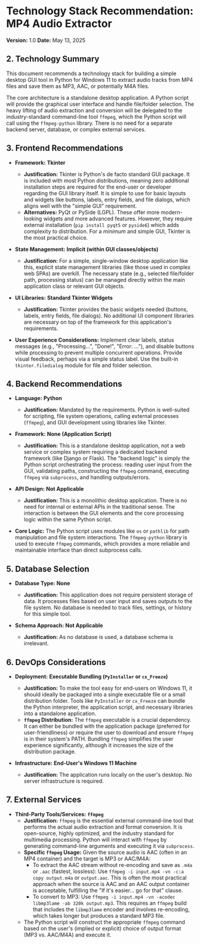 # Technology Stack Recommendation: MP4 Audio Extractor

**Version:** 1.0
**Date:** May 13, 2025

## 2. Technology Summary

This document recommends a technology stack for building a simple desktop GUI tool in Python for Windows 11 to extract audio tracks from MP4 files and save them as MP3, AAC, or potentially M4A files.

The core architecture is a standalone desktop application. A Python script will provide the graphical user interface and handle file/folder selection. The heavy lifting of audio extraction and conversion will be delegated to the industry-standard command-line tool `ffmpeg`, which the Python script will call using the `ffmpeg-python` library. There is no need for a separate backend server, database, or complex external services.

## 3. Frontend Recommendations

*   **Framework:** **Tkinter**
    *   **Justification:** Tkinter is Python's de facto standard GUI package. It is included with most Python distributions, meaning zero additional installation steps are required for the end-user or developer regarding the GUI library itself. It is simple to use for basic layouts and widgets like buttons, labels, entry fields, and file dialogs, which aligns well with the "simple GUI" requirement.
    *   **Alternatives:** PyQt or PySide (LGPL). These offer more modern-looking widgets and more advanced features. However, they require external installation (`pip install pyqt5` or `pyside6`) which adds complexity to distribution. For a *minimum* and simple GUI, Tkinter is the most practical choice.

*   **State Management:** **Implicit (within GUI classes/objects)**
    *   **Justification:** For a simple, single-window desktop application like this, explicit state management libraries (like those used in complex web SPAs) are overkill. The necessary state (e.g., selected file/folder path, processing status) can be managed directly within the main application class or relevant GUI objects.

*   **UI Libraries:** **Standard Tkinter Widgets**
    *   **Justification:** Tkinter provides the basic widgets needed (buttons, labels, entry fields, file dialogs). No additional UI component libraries are necessary on top of the framework for this application's requirements.

*   **User Experience Considerations:** Implement clear labels, status messages (e.g., "Processing...", "Done!", "Error: ..."), and disable buttons while processing to prevent multiple concurrent operations. Provide visual feedback, perhaps via a simple status label. Use the built-in `tkinter.filedialog` module for file and folder selection.

## 4. Backend Recommendations

*   **Language:** **Python**
    *   **Justification:** Mandated by the requirements. Python is well-suited for scripting, file system operations, calling external processes (`ffmpeg`), and GUI development using libraries like Tkinter.

*   **Framework:** **None (Application Script)**
    *   **Justification:** This is a standalone desktop application, not a web service or complex system requiring a dedicated backend framework (like Django or Flask). The "backend logic" is simply the Python script orchestrating the process: reading user input from the GUI, validating paths, constructing the `ffmpeg` command, executing `ffmpeg` via `subprocess`, and handling outputs/errors.

*   **API Design:** **Not Applicable**
    *   **Justification:** This is a monolithic desktop application. There is no need for internal or external APIs in the traditional sense. The interaction is between the GUI elements and the core processing logic within the same Python script.

*   **Core Logic:** The Python script uses modules like `os` or `pathlib` for path manipulation and file system interactions. The `ffmpeg-python` library is used to execute `ffmpeg` commands, which provides a more reliable and maintainable interface than direct subprocess calls.

## 5. Database Selection

*   **Database Type:** **None**
    *   **Justification:** This application does not require persistent storage of data. It processes files based on user input and saves outputs to the file system. No database is needed to track files, settings, or history for this simple tool.

*   **Schema Approach:** **Not Applicable**
    *   **Justification:** As no database is used, a database schema is irrelevant.

## 6. DevOps Considerations

*   **Deployment:** **Executable Bundling (`PyInstaller` or `cx_Freeze`)**
    *   **Justification:** To make the tool easy for end-users on Windows 11, it should ideally be packaged into a single executable file or a small distribution folder. Tools like `PyInstaller` or `cx_Freeze` can bundle the Python interpreter, the application script, and necessary libraries into a standalone application.
    *   **`ffmpeg` Distribution:** The `ffmpeg` executable is a crucial dependency. It can either be bundled with the application package (preferred for user-friendliness) or require the user to download and ensure `ffmpeg` is in their system's PATH. Bundling `ffmpeg` simplifies the user experience significantly, although it increases the size of the distribution package.

*   **Infrastructure:** **End-User's Windows 11 Machine**
    *   **Justification:** The application runs locally on the user's desktop. No server infrastructure is required.

## 7. External Services

*   **Third-Party Tools/Services:** **`ffmpeg`**
    *   **Justification:** `ffmpeg` is the essential external command-line tool that performs the actual audio extraction and format conversion. It is open-source, highly optimized, and the industry standard for multimedia processing. Python will interact with `ffmpeg` by generating command-line arguments and executing it via `subprocess`.
    *   **Specific `ffmpeg` Usage:** Given the source audio is AAC (often in an MP4 container) and the target is MP3 or AAC/M4A:
        *   To extract the AAC stream without re-encoding and save as `.m4a` or `.aac` (fastest, lossless): Use `ffmpeg -i input.mp4 -vn -c:a copy output.m4a` or `output.aac`. This is often the most practical approach when the source is AAC and an AAC output container is acceptable, fulfilling the "If it's easier... go for that" clause.
        *   To convert to MP3: Use `ffmpeg -i input.mp4 -vn -acodec libmp3lame -ab 320k output.mp3`. This requires an `ffmpeg` build that includes the `libmp3lame` encoder and involves re-encoding, which takes longer but produces a standard MP3 file.
    *   The Python script will construct the appropriate `ffmpeg` command based on the user's (implied or explicit) choice of output format (MP3 vs. AAC/M4A) and execute it.
